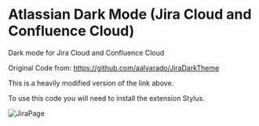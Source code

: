 # Atlassian Dark Mode (Jira Cloud and Confluence Cloud)
Dark mode for Jira Cloud and Confluence Cloud

Original Code from: https://github.com/aalvarado/JiraDarkTheme

This is a heavily modified version of the link above.

To use this code you will need to install the extension Stylus.

![JiraPage](https://user-images.githubusercontent.com/119999594/206099271-9c174438-39df-4f20-be06-7f1013cc568a.png)
